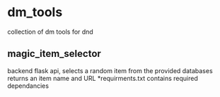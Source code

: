 # dm_tools
collection of dm tools for dnd

## magic_item_selector
backend flask api, selects a random item from the provided databases
returns an item name and URL
*requirments.txt contains required dependancies